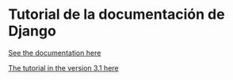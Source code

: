 # Tutorial de la documentación de Django


[See the documentation here](https://www.djangoproject.com/)

[The tutorial in the version 3.1 here](https://docs.djangoproject.com/es/3.1/intro/)
